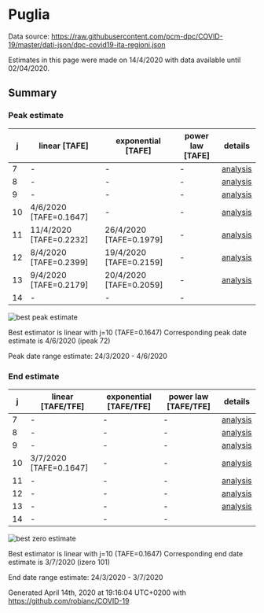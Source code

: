 # Puglia


Data source: https://raw.githubusercontent.com/pcm-dpc/COVID-19/master/dati-json/dpc-covid19-ita-regioni.json

Estimates in this page were made on 14/4/2020 with data available until 02/04/2020.


## Summary 

### Peak estimate 
|j|linear [TAFE]|exponential [TAFE]|power law [TAFE]|details|
|---|----|-----------|---------|-------|
|7|-|-|-|[analysis](COVID-19_puglia_j7_2020-04-02.md)|
|8|-|-|-|[analysis](COVID-19_puglia_j8_2020-04-02.md)|
|9|-|-|-|[analysis](COVID-19_puglia_j9_2020-04-02.md)|
|10|4/6/2020 [TAFE=0.1647]|-|-|[analysis](COVID-19_puglia_j10_2020-04-02.md)|
|11|11/4/2020 [TAFE=0.2232]|26/4/2020 [TAFE=0.1979]|-|[analysis](COVID-19_puglia_j11_2020-04-02.md)|
|12|8/4/2020 [TAFE=0.2399]|19/4/2020 [TAFE=0.2159]|-|[analysis](COVID-19_puglia_j12_2020-04-02.md)|
|13|9/4/2020 [TAFE=0.2179]|20/4/2020 [TAFE=0.2059]|-|[analysis](COVID-19_puglia_j13_2020-04-02.md)|
|14|-|-|-||

![best peak estimate](COVID-19_puglia_j10_2020-04-02.png)

Best estimator is linear with j=10 (TAFE=0.1647)
Corresponding peak date estimate is 4/6/2020 (ipeak 72)


Peak date range estimate: 24/3/2020 - 4/6/2020

### End estimate 
|j|linear [TAFE/TFE]|exponential [TAFE/TFE]|power law [TAFE/TFE]|details|
|---|----|-----------|---------|-------|
|7|-|-|-|[analysis](COVID-19_puglia_j7_2020-04-02.md)|
|8|-|-|-|[analysis](COVID-19_puglia_j8_2020-04-02.md)|
|9|-|-|-|[analysis](COVID-19_puglia_j9_2020-04-02.md)|
|10|3/7/2020 [TAFE=0.1647]|-|-|[analysis](COVID-19_puglia_j10_2020-04-02.md)|
|11|-|-|-|[analysis](COVID-19_puglia_j11_2020-04-02.md)|
|12|-|-|-|[analysis](COVID-19_puglia_j12_2020-04-02.md)|
|13|-|-|-|[analysis](COVID-19_puglia_j13_2020-04-02.md)|
|14|-|-|-||

![best zero estimate](COVID-19_puglia_j10_2020-04-02.png)

Best estimator is linear with j=10 (TAFE=0.1647)
Corresponding end date estimate is 3/7/2020 (izero 101)


End date range estimate: 24/3/2020 - 3/7/2020

Generated April 14th, 2020 at 19:16:04 UTC+0200 with https://github.com/robianc/COVID-19
